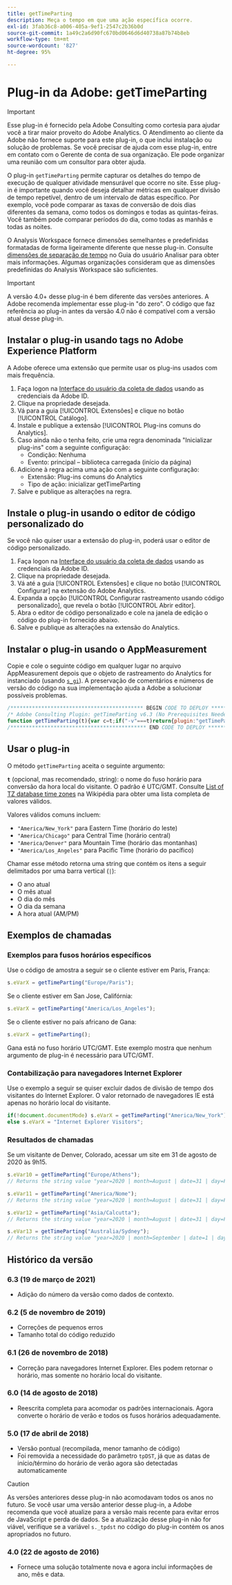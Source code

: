 ```yaml
---
title: getTimeParting
description: Meça o tempo em que uma ação específica ocorre.
exl-id: 3fab36c8-a006-405a-9ef1-2547c2b36b0d
source-git-commit: 1a49c2a6d90fc670bd0646d6d40738a87b74b8eb
workflow-type: tm+mt
source-wordcount: '827'
ht-degree: 95%

---
```


# Plug-in da Adobe: getTimeParting

>[!IMPORTANT]
>
>Esse plug-in é fornecido pela Adobe Consulting como cortesia para ajudar você a tirar maior proveito do Adobe Analytics. O Atendimento ao cliente da Adobe não fornece suporte para este plug-in, o que inclui instalação ou solução de problemas. Se você precisar de ajuda com esse plug-in, entre em contato com o Gerente de conta de sua organização. Ele pode organizar uma reunião com um consultor para obter ajuda.

O plug-in `getTimeParting` permite capturar os detalhes do tempo de execução de qualquer atividade mensurável que ocorre no site. Esse plug-in é importante quando você deseja detalhar métricas em qualquer divisão de tempo repetível, dentro de um intervalo de datas específico. Por exemplo, você pode comparar as taxas de conversão de dois dias diferentes da semana, como todos os domingos e todas as quintas-feiras. Você também pode comparar períodos do dia, como todas as manhãs e todas as noites.

O Analysis Workspace fornece dimensões semelhantes e predefinidas formatadas de forma ligeiramente diferente que nesse plug-in. Consulte [dimensões de separação de tempo](/help/analyze/analysis-workspace/components/dimensions/time-parting-dimensions.md) no Guia do usuário Analisar para obter mais informações. Algumas organizações consideram que as dimensões predefinidas do Analysis Workspace são suficientes.

>[!IMPORTANT]
>
>A versão 4.0+ desse plug-in é bem diferente das versões anteriores. A Adobe recomenda implementar esse plug-in &quot;do zero&quot;. O código que faz referência ao plug-in antes da versão 4.0 não é compatível com a versão atual desse plug-in.

## Instalar o plug-in usando tags no Adobe Experience Platform

A Adobe oferece uma extensão que permite usar os plug-ins usados com mais frequência.

1. Faça logon na [Interface do usuário da coleta de dados](https://experience.adobe.com/data-collection) usando as credenciais da Adobe ID.
1. Clique na propriedade desejada.
1. Vá para a guia [!UICONTROL Extensões] e clique no botão [!UICONTROL Catálogo].
1. Instale e publique a extensão [!UICONTROL Plug-ins comuns do Analytics].
1. Caso ainda não o tenha feito, crie uma regra denominada &quot;Inicializar plug-ins&quot; com a seguinte configuração:
   * Condição: Nenhuma
   * Evento: principal – biblioteca carregada (início da página)
1. Adicione à regra acima uma ação com a seguinte configuração:
   * Extensão: Plug-ins comuns do Analytics
   * Tipo de ação: inicializar getTimeParting
1. Salve e publique as alterações na regra.

## Instale o plug-in usando o editor de código personalizado do 

Se você não quiser usar a extensão do plug-in, poderá usar o editor de código personalizado.

1. Faça logon na [Interface do usuário da coleta de dados](https://experience.adobe.com/data-collection) usando as credenciais da Adobe ID.
1. Clique na propriedade desejada.
1. Vá até a guia [!UICONTROL Extensões] e clique no botão [!UICONTROL Configurar] na extensão do Adobe Analytics.
1. Expanda a opção [!UICONTROL Configurar rastreamento usando código personalizado], que revela o botão [!UICONTROL Abrir editor].
1. Abra o editor de código personalizado e cole na janela de edição o código do plug-in fornecido abaixo.
1. Salve e publique as alterações na extensão do Analytics.

## Instalar o plug-in usando o AppMeasurement

Copie e cole o seguinte código em qualquer lugar no arquivo AppMeasurement depois que o objeto de rastreamento do Analytics for instanciado (usando [`s_gi`](../functions/s-gi.md)). A preservação de comentários e números de versão do código na sua implementação ajuda a Adobe a solucionar possíveis problemas.

```js
/******************************************* BEGIN CODE TO DEPLOY *******************************************/
/* Adobe Consulting Plugin: getTimeParting v6.3 (No Prerequisites Needed) */
function getTimeParting(t){var c=t;if("-v"===t)return{plugin:"getTimeParting",version:"6.3"};a:{if("undefined"!==typeof window.s_c_il){var a=0;for(var b;a<window.s_c_il.length;a++)if(b=window.s_c_il[a],b._c&&"s_c"===b._c){a=b;break a}}a=void 0}"undefined"!==typeof a&&(a.contextData.getTimeParting="6.3");c=document.documentMode?void 0:c||"Etc/GMT";a=(new Date).toLocaleDateString("en-US",{timeZone:c,minute:"numeric",hour:"numeric",weekday:"long",day:"numeric",year:"numeric",month:"long"});a=/([a-zA-Z]+).*?([a-zA-Z]+).*?([0-9]+).*?([0-9]+)(.*?)([0-9])(.*)/.exec(a);return"year="+a[4]+" | month="+a[2]+" | date="+a[3]+" | day="+a[1]+" | time="+(a[6]+a[7])};
/******************************************** END CODE TO DEPLOY ********************************************/
```

## Usar o plug-in

O método `getTimeParting` aceita o seguinte argumento:

**`t`** (opcional, mas recomendado, string): o nome do fuso horário para conversão da hora local do visitante.  O padrão é UTC/GMT. Consulte [List of TZ database time zones](https://en.wikipedia.org/wiki/List_of_tz_database_time_zones) na Wikipédia para obter uma lista completa de valores válidos.

Valores válidos comuns incluem:

* `"America/New_York"` para Eastern Time (horário do leste)
* `"America/Chicago"` para Central Time (horário central)
* `"America/Denver"` para Mountain Time (horário das montanhas)
* `"America/Los_Angeles"` para Pacific Time (horário do pacífico)

Chamar esse método retorna uma string que contém os itens a seguir delimitados por uma barra vertical (`|`):

* O ano atual
* O mês atual
* O dia do mês
* O dia da semana
* A hora atual (AM/PM)

## Exemplos de chamadas

### Exemplos para fusos horários específicos

Use o código de amostra a seguir se o cliente estiver em Paris, França:

```js
s.eVarX = getTimeParting("Europe/Paris");
```

Se o cliente estiver em San Jose, Califórnia:

```js
s.eVarX = getTimeParting("America/Los_Angeles");
```

Se o cliente estiver no país africano de Gana:

```js
s.eVarX = getTimeParting();
```

Gana está no fuso horário UTC/GMT. Este exemplo mostra que nenhum argumento de plug-in é necessário para UTC/GMT.

### Contabilização para navegadores Internet Explorer

Use o exemplo a seguir se quiser excluir dados de divisão de tempo dos visitantes do Internet Explorer. O valor retornado de navegadores IE está apenas no horário local do visitante.

```js
if(!document.documentMode) s.eVarX = getTimeParting("America/New_York");
else s.eVarX = "Internet Explorer Visitors";
```

### Resultados de chamadas

Se um visitante de Denver, Colorado, acessar um site em 31 de agosto de 2020 às 9h15.

```js
s.eVar10 = getTimeParting("Europe/Athens");
// Returns the string value "year=2020 | month=August | date=31 | day=Friday | time=6:15 PM"

s.eVar11 = getTimeParting("America/Nome");
// Returns the string value "year=2020 | month=August | date=31 | day=Friday | time=6:15 AM"

s.eVar12 = getTimeParting("Asia/Calcutta");
// Returns the string value "year=2020 | month=August | date=31 | day=Friday | time=8:45 PM"

s.eVar13 = getTimeParting("Australia/Sydney");
// Returns the string value "year=2020 | month=September | date=1 | day=Saturday | time=1:15 AM"
```

## Histórico da versão

### 6.3 (19 de março de 2021)

* Adição do número da versão como dados de contexto.

### 6.2 (5 de novembro de 2019)

* Correções de pequenos erros
* Tamanho total do código reduzido

### 6.1 (26 de novembro de 2018)

* Correção para navegadores Internet Explorer. Eles podem retornar o horário, mas somente no horário local do visitante.

### 6.0 (14 de agosto de 2018)

* Reescrita completa para acomodar os padrões internacionais. Agora converte o horário de verão e todos os fusos horários adequadamente.

### 5.0 (17 de abril de 2018)

* Versão pontual (recompilada, menor tamanho de código)
* Foi removida a necessidade do parâmetro `tpDST`, já que as datas de início/término do horário de verão agora são detectadas automaticamente

>[!CAUTION]
>
>As versões anteriores desse plug-in não acomodavam todos os anos no futuro. Se você usar uma versão anterior desse plug-in, a Adobe recomenda que você atualize para a versão mais recente para evitar erros de JavaScript e perda de dados. Se a atualização desse plug-in não for viável, verifique se a variável `s._tpdst` no código do plug-in contém os anos apropriados no futuro.

### 4.0 (22 de agosto de 2016)

* Fornece uma solução totalmente nova e agora inclui informações de ano, mês e data.

